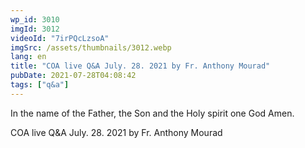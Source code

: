 ```yaml
---
wp_id: 3010
imgId: 3012
videoId: "7irPQcLzsoA"
imgSrc: /assets/thumbnails/3012.webp
lang: en
title: "COA live Q&A July. 28. 2021 by Fr. Anthony Mourad"
pubDate: 2021-07-28T04:08:42
tags: ["q&a"]
---
```


<p>In the name of the Father, the Son and the Holy spirit one God Amen.</p>
<p>COA live Q&amp;A July. 28. 2021 by Fr. Anthony Mourad</p>

